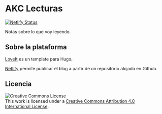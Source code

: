 # AKC Lecturas

[![Netlify Status](https://api.netlify.com/api/v1/badges/e3c31ca8-6087-4295-846c-10d1e6cda19e/deploy-status)](https://app.netlify.com/sites/akc-lecturas/deploys)

Notas sobre lo que voy leyendo.

## Sobre la plataforma

[LoveIt](https://hugoloveit.com/) es un template para Hugo.

[Netlify](https://www.netlify.com/) permite publicar el blog a partir de un repositorio alojado en Github.

## Licencia

<a rel="license" href="http://creativecommons.org/licenses/by/4.0/"><img alt="Creative Commons License" style="border-width:0" src="https://i.creativecommons.org/l/by/4.0/88x31.png" /></a><br />This work is licensed under a <a rel="license" href="http://creativecommons.org/licenses/by/4.0/">Creative Commons Attribution 4.0 International License</a>.
